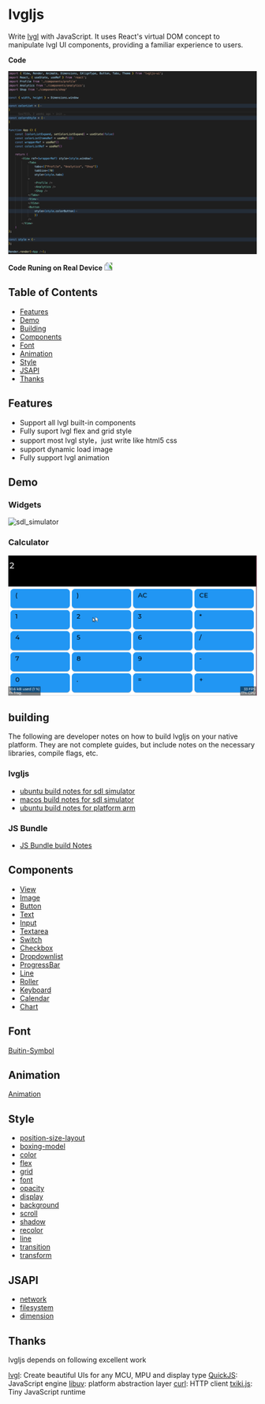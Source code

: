 # lvgljs

Write [lvgl](https://github.com/lvgl/lvgl) with JavaScript. It uses React's virtual DOM concept to manipulate lvgl UI components, providing a familiar experience to users.

**Code**

<img src="./demo/screenshoot/code.png">


**Code Runing on Real Device**
<img src="./demo/screenshoot/real_device.jpg" style="transform: rotate(270deg)">

## Table of Contents
  - [Features](#features)
  - [Demo](#demo)
  - [Building](#building)
  - [Components](#components)
  - [Font](#font)
  - [Animation](#animation)
  - [Style](#style)
  - [JSAPI](#jsapi)
  - [Thanks](#thanks)


## Features
- Support all lvgl built-in components
- Fully suport lvgl flex and grid style
- support most lvgl style，just write like html5 css
- support dynamic load image
- Fully support lvgl animation

## Demo
### Widgets
![sdl_simulator](./demo/widgets/screenshoot/sdl_simulator.gif)

### Calculator
![sdl_simulator](./demo/calculator/screenshoot/sdl_simulator.gif)


## building
The following are developer notes on how to build lvgljs on your native platform. They are not complete guides, but include notes on the necessary libraries, compile flags, etc.

### lvgljs

- [ubuntu build notes for sdl simulator](./doc/build/build-ubuntu-x86-simualtor.md)
- [macos build notes for sdl simulator](./doc/build/build-macos-simulator.md)
- [ubuntu build notes for platform arm](./doc/build/build-ubuntu-arm.md)

### JS Bundle
- [JS Bundle build Notes](./doc/build/js-bundle.md)

## Components
- [View](./doc/component/View.md)
- [Image](./doc/component/Image.md)
- [Button](./doc/component/Button.md)
- [Text](./doc/component/Text.md)
- [Input](./doc/component/Input.md)
- [Textarea](./doc/component/Textarea.md)
- [Switch](./doc/component/Switch.md)
- [Checkbox](./doc/component/Checkbox.md)
- [Dropdownlist](./doc/component/Dropdownlist.md)
- [ProgressBar](./doc/component/ProgressBar.md)
- [Line](./doc/component/Line.md)
- [Roller](./doc/component/Roller.md)
- [Keyboard](./doc/component/Keyboard.md)
- [Calendar](./doc/component/Calendar.md)
- [Chart](./doc/component/Chart.md)

## Font
[Buitin-Symbol](./doc/Symbol/symbol.md)

## Animation
[Animation](./doc/animate/animate.md)

## Style
- [position-size-layout](./doc/style/position-size-layout.md)
- [boxing-model](./doc/style/boxing-model.md)
- [color](./doc/style/color.md)
- [flex](./doc/style/flex.md)
- [grid](./doc/style/grid.md)
- [font](./doc/style/font.md)
- [opacity](./doc/style/opacity.md)
- [display](./doc/style/display.md)
- [background](./doc/style/background.md)
- [scroll](./doc/style/scroll.md)
- [shadow](./doc/style/shadow.md)
- [recolor](./doc/style/recolor.md)
- [line](./doc/style/line.md)
- [transition](./doc/style/transition.md)
- [transform](./doc/style/transform.md)

## JSAPI
- [network](./doc/jsapi/network.md)
- [filesystem](./doc/jsapi/fs.md)
- [dimension](./doc/jsapi/dimension.md)

## Thanks
lvgljs depends on following excellent work

[lvgl](https://github.com/lvgl/lvgl): Create beautiful UIs for any MCU, MPU and display type
[QuickJS](https://bellard.org/quickjs/): JavaScript engine
[libuv](https://github.com/libuv/libuv): platform abstraction layer
[curl](https://github.com/curl/curl): HTTP client
[txiki.js](https://github.com/saghul/txiki.js): Tiny JavaScript runtime

